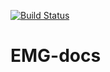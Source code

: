 [![Build Status](https://travis-ci.org/ProteinsWebTeam/EMG-docs.svg?branch=master)](https://travis-ci.org/ProteinsWebTeam/EMG-docs)


# EMG-docs